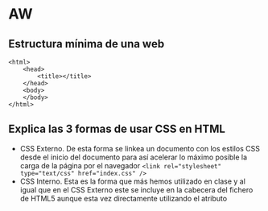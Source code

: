 # AW
## Estructura mínima de una web
```
<html>
	<head>
		<title></title>
	</head>
	<body>
	</body>
</html>
```
## Explica las 3 formas de usar CSS en HTML
- CSS Externo.
De esta forma se linkea un documento con los estilos CSS desde el inicio del documento para así acelerar lo máximo posible la carga de la página por el navegador
	```<link rel="stylesheet" type="text/css" href="index.css" />```
- CSS Interno.
Esta es la forma que más hemos utilizado en clase y al igual que en el CSS Externo este se incluye en la cabecera del fichero de HTML5  aunque esta vez directamente utilizando el atributo <style>.
```
<html>
<head>
    <title>Título de la página</title>
    <style type="text/css">
        div {
            background:#FFFFFF;
        }
    </style>
</head>
```
- CSS Embebido.
Esta es la forma más sencilla sw utilizar el CSS, no es muy recomendable y consta de utilizar el atributo style directamente en la etiqueta de, por ejemplo un párrafo <p>
```<p>¿Sabes <span style="color:#FF0000">VAREAR OLIVOS</span>?</p>```
	
## Crea una lista sin ordenar con 5 ingredientes de una receta de cocina
#### Tortilla de patata
- Huevo
- Patata
- Aceite
- Sal
- Cebolla (o no)
## Como se puede incluir javascript en HTML
Este se puede incluir directamente dentro del head de esta forma
	```<script src="./javascript.js"></script>```
## ¿Que diferencia hay entre una clase y una ID
	El selenctor id está diseñado para ser añadido a un atributo único y así poder editar el estilo del mismo de forma individual.
	El selector class está diseñado para funcionar en varios elementos al mismo tiempo que pueden ser o no del mismo tipo.
## código para hacer un enlace a otra página y que esta se abra en una nueva ventana
	```<a href =”https://www.youtube.com/watch?v=mp28JPs25ek&ab_channel=ThePruld” target=”_blank”>Texto</a>.```
## ¿Qué son las pseudoclases?, pon ejemplos.
las pseudoclases son opciones concretas que se añaden a elementos para que estos funcionen de una forma determinada.
- Utilizando la pseudo clase :active en CSS cambia el estado del elemento en el que se utilice mientras el cursor está encima de este.
- Utilizando la pseudo clase :checked en CSS cambia el estado de un elemento para que este sea marcable de diferentes formas.
###### Ejemplos de pseudoclases en orden dentro de la carpeta Sandwichería a su vez dentro del repositorio AW.

## Explica el modelo de caja de CSS (margin, border y padding)
- Margin: El espacio que existe entre un elemento y los que tenga al rededor.
- Border: Es justo la línea que delita el borde del elemento.
- Padding: Es el espacio que hay entre el borde de un elemento y el elemento en si mismo, por ejemplo un texto.
## Explica que son los selectores de CSS y pon ejemplos
Los selectores CSS son las etiquetas a las que afectaran los parámetros que se establezcan inmediatamente después entre dos llaves {}.
<pr>
-Selector universal
-
-
-
-
-
-
-
-

